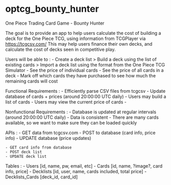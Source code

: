 # optcg_bounty_hunter
One Piece Trading Card Game - Bounty Hunter

The goal is to provide an app to help users calculate the cost of building a deck for the One Piece TCG, using information from TCGPlayer via https://tcgcsv.com/
This may help users finance their own decks, and calculate the cost of decks seen in competitive play.

Users will be able to : 
    - Create a deck list
        > Build a deck using the list of existing cards 
        > Import a deck list using the format from the One Piece TCG Simulator
    - See the price of individual cards
    - See the price of all cards in a deck
    - Mark off which cards they have purchased to see how much the remaining cards will cost

Functional Requirements : 
    - Efficiently parse CSV files from tcgcsv 
    - Update database of cards + prices (around 20:00:00 UTC daily)
    - Users may build a list of cards 
    - Users may view the current price of cards 
    - 

Nonfunctional Requirements : 
    - Database is updated at regular intervals (around 20:00:00 UTC daily)
    - Data is consistent 
    - There are many cards available, so we want to make sure they can be loaded quickly

APIs : 
    - GET data from tcgcsv.com 
    - POST to database (card info, price info)
    - UPDATE database (price updates)
    
    - GET card info from database 
    - POST deck list 
    - UPDATE deck list 

Tables : 
    - Users [id, name, pw, email, etc]
    - Cards [id, name, ?image?, card info, price]
    - Decklists [id, user, name, cards included, total price]
    - Decklists_Cards [deck_id, card_id]